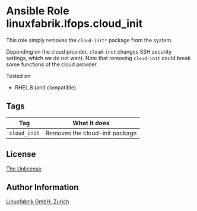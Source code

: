 # Ansible Role linuxfabrik.lfops.cloud_init

This role simply removes the `cloud-init*` package from the system.

Depending on the cloud provider, `cloud-init` changes SSH security settings, which we do not want.
Note that removing `cloud-init` could break some functions of the cloud provider.

Tested on

* RHEL 8 (and compatible)


## Tags

| Tag          | What it does                   |
| ---          | ------------                   |
| `cloud_init` | Removes the cloud-init package |


## License

[The Unlicense](https://unlicense.org/)


## Author Information

[Linuxfabrik GmbH, Zurich](https://www.linuxfabrik.ch)
